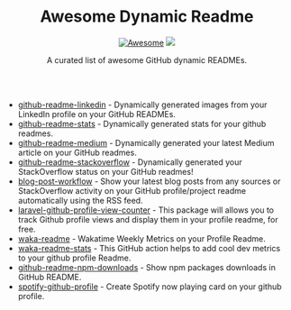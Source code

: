 <div align="center">
  
# Awesome Dynamic Readme 
[![Awesome](https://awesome.re/badge.svg)](https://awesome.re) <img src="https://img.shields.io/github/license/soroushchehresa/awesome-dynamic-readme?">

A curated list of awesome GitHub dynamic READMEs.
</div>

<br>
<br>

- [github-readme-linkedin](https://github.com/soroushchehresa/github-readme-linkedin) - Dynamically generated images from your LinkedIn profile on your GitHub READMEs.
- [github-readme-stats](https://github.com/anuraghazra/github-readme-stats) - Dynamically generated stats for your github readmes.
- [github-readme-medium](https://github.com/omidnikrah/github-readme-medium) - Dynamically generated your latest Medium article on your GitHub readmes.
- [github-readme-stackoverflow](https://github.com/omidnikrah/github-readme-stackoverflow) - Dynamically generated your StackOverflow status on your GitHub readmes!
- [blog-post-workflow](https://github.com/gautamkrishnar/blog-post-workflow) - Show your latest blog posts from any sources or StackOverflow activity on your GitHub profile/project readme automatically using the RSS feed.
- [laravel-github-profile-view-counter](https://github.com/caneco/laravel-github-profile-view-counter) - This package will allows you to track Github profile views and display them in your profile readme, for free.
- [waka-readme](https://github.com/athul/waka-readme) - Wakatime Weekly Metrics on your Profile Readme.
- [waka-readme-stats](https://github.com/anmol098/waka-readme-stats) - This GitHub action helps to add cool dev metrics to your github profile Readme.
- [github-readme-npm-downloads](https://github.com/maddhruv/github-readme-npm-downloads) - Show npm packages downloads in GitHub README.
- [spotify-github-profile](https://github.com/kittinan/spotify-github-profile) - Create Spotify now playing card on your github profile.
